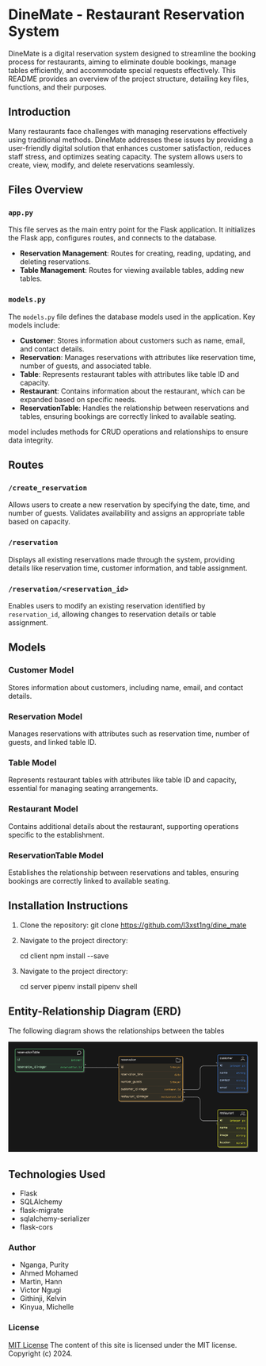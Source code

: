 # DineMate - Restaurant Reservation System

DineMate is a digital reservation system designed to streamline the booking process for restaurants, aiming to eliminate double bookings, manage tables efficiently, and accommodate special requests effectively. This README provides an overview of the project structure, detailing key files, functions, and their purposes.

## Introduction

Many restaurants face challenges with managing reservations effectively using traditional methods. DineMate addresses these issues by providing a user-friendly digital solution that enhances customer satisfaction, reduces staff stress, and optimizes seating capacity. The system allows users to create, view, modify, and delete reservations seamlessly.

## Files Overview

### `app.py`

This file serves as the main entry point for the Flask application. It initializes the Flask app, configures routes, and connects to the database.
- **Reservation Management**: Routes for creating, reading, updating, and deleting reservations.
- **Table Management**: Routes for viewing available tables, adding new tables.


### `models.py`

The `models.py` file defines the database models used in the application. Key models include:

- **Customer**: Stores information about customers such as name, email, and contact details.
- **Reservation**: Manages reservations with attributes like reservation time, number of guests, and associated table.
- **Table**: Represents restaurant tables with attributes like table ID and capacity.
- **Restaurant**: Contains information about the restaurant, which can be expanded based on specific needs.
- **ReservationTable**: Handles the relationship between reservations and tables, ensuring bookings are correctly linked to available seating.

model includes methods for CRUD operations and relationships to ensure data integrity.




## Routes

### `/create_reservation`

Allows users to create a new reservation by specifying the date, time, and number of guests. Validates availability and assigns an appropriate table based on capacity.

### `/reservation`

Displays all existing reservations made through the system, providing details like reservation time, customer information, and table assignment.

### `/reservation/<reservation_id>`

Enables users to modify an existing reservation identified by `reservation_id`, allowing changes to reservation details or table assignment.


## Models

### Customer Model

Stores information about customers, including name, email, and contact details.

### Reservation Model

Manages reservations with attributes such as reservation time, number of guests, and linked table ID.

### Table Model

Represents restaurant tables with attributes like table ID and capacity, essential for managing seating arrangements.

### Restaurant Model

Contains additional details about the restaurant, supporting operations specific to the establishment.

### ReservationTable Model

Establishes the relationship between reservations and tables, ensuring bookings are correctly linked to available seating.

## Installation Instructions
1. Clone the repository:
    git clone https://github.com/l3xst1ng/dine_mate

2. Navigate to the project directory:
    
    cd client
    npm install --save

3. Navigate to the project directory:
    
    cd server
    pipenv install
    pipenv shell

## Entity-Relationship Diagram (ERD)

The following diagram shows the relationships between the tables

![ERD](/Screenshot%20from%202024-07-10%2015-00-30.png)


## Technologies Used
- Flask
- SQLAlchemy
- flask-migrate 
- sqlalchemy-serializer
- flask-cors

### Author
- Nganga, Purity
- Ahmed Mohamed
- Martin, Hann
- Victor Ngugi
- Githinji, Kelvin
- Kinyua, Michelle


### License
[MIT License](LICENSE)
The content of this site is licensed under the MIT license.
Copyright (c) 2024.
